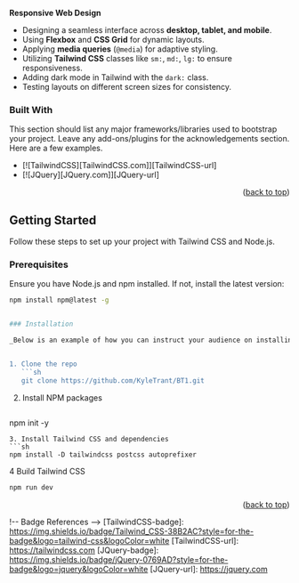 <!-- ABOUT THE PROJECT -->
**Responsive Web Design**
- Designing a seamless interface across **desktop, tablet, and mobile**.
- Using **Flexbox** and **CSS Grid** for dynamic layouts.
- Applying **media queries** (`@media`) for adaptive styling.
- Utilizing **Tailwind CSS** classes like `sm:`, `md:`, `lg:` to ensure responsiveness.
- Adding dark mode in Tailwind with the `dark:` class.
- Testing layouts on different screen sizes for consistency.


### Built With

This section should list any major frameworks/libraries used to bootstrap your project. Leave any add-ons/plugins for the acknowledgements section. Here are a few examples.

* [![TailwindCSS][TailwindCSS.com]][TailwindCSS-url]
* [![JQuery][JQuery.com]][JQuery-url]

<p align="right">(<a href="#readme-top">back to top</a>)</p>



<!-- GETTING STARTED -->

## Getting Started

Follow these steps to set up your project with Tailwind CSS and Node.js.

### Prerequisites

Ensure you have Node.js and npm installed. If not, install the latest version:

```sh
npm install npm@latest -g


### Installation

_Below is an example of how you can instruct your audience on installing and setting up your app. This template doesn't rely on any external dependencies or services._


1. Clone the repo
   ```sh
   git clone https://github.com/KyleTrant/BT1.git
   ```
2. Install NPM packages
   ```sh
  npm init -y
   ```
3. Install Tailwind CSS and dependencies
  ```sh
npm install -D tailwindcss postcss autoprefixer
   ```
4 Build Tailwind CSS
  ```sh
npm run dev
   ```

<p align="right">(<a href="#readme-top">back to top</a>)</p>

!-- Badge References -->
[TailwindCSS-badge]: https://img.shields.io/badge/Tailwind_CSS-38B2AC?style=for-the-badge&logo=tailwind-css&logoColor=white
[TailwindCSS-url]: https://tailwindcss.com
[JQuery-badge]: https://img.shields.io/badge/jQuery-0769AD?style=for-the-badge&logo=jquery&logoColor=white
[JQuery-url]: https://jquery.com